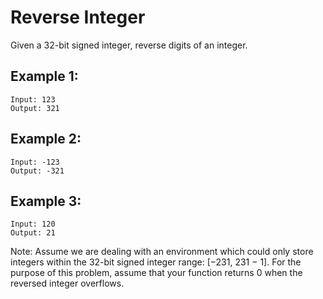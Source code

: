 # Reverse Integer

Given a 32-bit signed integer, reverse digits of an integer.

## Example 1:

````
Input: 123
Output: 321
````

## Example 2:

````
Input: -123
Output: -321
````

## Example 3:

````
Input: 120
Output: 21
````

Note:
Assume we are dealing with an environment which could only store
integers within the 32-bit signed integer range: [−231,  231 − 1].
For the purpose of this problem, assume that your function returns 0
when the reversed integer overflows.